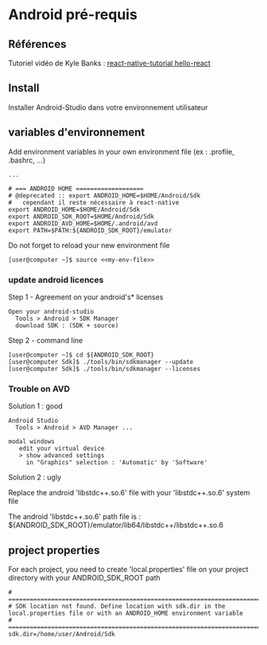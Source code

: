 Android pré-requis
========================================

## Références

Tutoriel vidéo de Kyle Banks : [react-native-tutorial hello-react](https://kylewbanks.com/blog/react-native-tutorial-part-1-hello-react)

## Install

Installer Android-Studio dans votre environnement utilisateur

## variables d'environnement

Add environment variables in your own environment file (ex : .profile, .bashrc, ...)
~~~shell
...

# === ANDROID HOME ===================
# @deprecated :: export ANDROID_HOME=$HOME/Android/Sdk
#   cependant il reste nécessaire à react-native
export ANDROID_HOME=$HOME/Android/Sdk
export ANDROID_SDK_ROOT=$HOME/Android/Sdk
export ANDROID_AVD_HOME=$HOME/.android/avd
export PATH=$PATH:${ANDROID_SDK_ROOT}/emulator

~~~

Do not forget to reload your new environment file
~~~shell
[user@computer ~]$ source <<my-env-file>>
~~~

### update android licences

Step 1 - Agreement on your android's* licenses
~~~studio
Open your android-studio
  Tools > Android > SDK Manager
  download SDK : (SDK + source)
~~~

Step 2 - command line
~~~shell
[user@computer ~]$ cd ${ANDROID_SDK_ROOT}
[user@computer Sdk]$ ./tools/bin/sdkmanager --update
[user@computer Sdk]$ ./tools/bin/sdkmanager --licenses
~~~


### Trouble on AVD

Solution 1 : good
~~~
Android Studio
  Tools > Android > AVD Manager ...
    
modal windows
   edit your virtual device
   > show advanced settings
     in "Graphics" selection : 'Automatic' by 'Software'
~~~

Solution 2 : ugly

Replace the android 'libstdc++.so.6' file with your 'libstdc++.so.6' system file

The android 'libstdc++.so.6' path file is : ${ANDROID_SDK_ROOT}/emulator/lib64/libstdc++/libstdc++.so.6


## project properties

For each project, you need to create 'local.properties' file on your project directory with your ANDROID_SDK_ROOT path
~~~text
# ====================================================================================================================================
# SDK location not found. Define location with sdk.dir in the local.properties file or with an ANDROID_HOME environment variable
# ====================================================================================================================================
sdk.dir=/home/user/Android/Sdk
~~~

